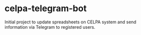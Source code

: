 # celpa-telegram-bot

Initial project to update spreadsheets on CELPA system and send information via Telegram to registered users.
